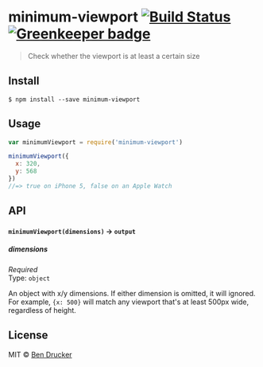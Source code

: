 # minimum-viewport [![Build Status](https://travis-ci.org/bendrucker/minimum-viewport.svg?branch=master)](https://travis-ci.org/bendrucker/minimum-viewport) [![Greenkeeper badge](https://badges.greenkeeper.io/bendrucker/minimum-viewport.svg)](https://greenkeeper.io/)

> Check whether the viewport is at least a certain size


## Install

```
$ npm install --save minimum-viewport
```


## Usage

```js
var minimumViewport = require('minimum-viewport')

minimumViewport({
  x: 320,
  y: 568
})
//=> true on iPhone 5, false on an Apple Watch
```

## API

#### `minimumViewport(dimensions)` -> `output`

##### dimensions

*Required*  
Type: `object`

An object with x/y dimensions. If either dimension is omitted, it will ignored. For example, `{x: 500}` will match any viewport that's at least 500px wide, regardless of height.


## License

MIT © [Ben Drucker](http://bendrucker.me)
